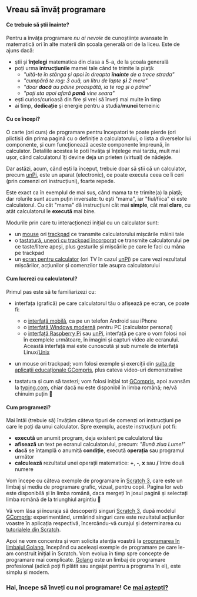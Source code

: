 ## Vreau să învăț programare

#### Ce trebuie să știi înainte?

Pentru a învăța programare _nu ai nevoie_ de cunoștiințe avansate în matematică ori în alte materii din școala generală ori de la liceu. Este de ajuns dacă:
- știi și **înțelegi** matematica din clasa a 5-a, de la școala generală
- poți urma **intrucțiunile** mamei tale când te trimite la piață:
  - _"uită-te în stânga și apoi în dreapta **înainte** de a trece strada"_
  - _"cumpără te rog: 3 ouă, un litru de lapte **și** 2 mere"_
  - _"doar **dacă** au pâine proaspătă, ia te rog și o pâine"_
  - _"poți sta apoi afară **pană** vine seara"_
- ești curios/curioasă din fire și vrei să înveți mai multe în timp
- ai timp, **dedicație** și energie pentru a studia/**munci** temeinic

#### Cu ce începi?

O carte (ori curs) de programare pentru începatori te poate pierde (ori plictisi) din prima pagină cu o definiție a calculatorului, o lista a diverselor lui componente, și cum funcționează aceste componente împreună, în calculator. Detaliile acestea le poti învăța și înțelege mai tarziu, mult mai ușor, când calculatorul îți devine deja un prieten (virtual) de nădejde.

Dar astăzi, acum, când ești la început, trebuie doar să știi că un calculator, precum [unPi](http://pc.unpi.ro/), este un aparat (electronic), ce poate executa ceea ce îi ceri (prin comenzi ori instrucțiuni), foarte repede.

Este exact ca în exemplul de mai sus, când mama ta te trimite(a) la piață; dar rolurile sunt acum puțin inversate: tu ești "mama", iar "fiul/fiica" ei este calculatorul. Cu cât "mama" dă instrucțiuni cât mai **simple**, cât mai **clare**, cu atât calculatorul le **execută** mai bine.

Modurile prin care tu interacționezi inițial cu un calculator sunt:
- un [mouse](https://www.amazon.de/AmazonBasics-USB-Maus-drei-Schaltflächen-schwarz/dp/B005EJH6RW/) ori [trackpad](https://start.unpi.ro/spec/pc/trackpad.jpg) ce transmite calculatorului mișcările mâinii tale
- o [tastatură, uneori cu trackpad încorporat](https://start.unpi.ro/spec/pc/tastatura.jpg) ce transmite calculatorului pe ce taste/litere apeși, plus gesturile și mișcările pe care le faci cu mâna pe trackpad
- un [ecran pentru calculator](https://www.amazon.de/BenQ-GW2270H-Monitor-VA-Panel-Reaktionszeit/dp/B0157V5VJG/) (ori TV în cazul [unPi](http://pc.unpi.ro/)) pe care vezi rezultatul mișcărilor, acțiunilor și comenzilor tale asupra calculatorului

#### Cum lucrezi cu calculatorul?

Primul pas este să te familiarizezi cu:

- interfața (grafică) pe care calculatorul tău o afișează pe ecran, ce poate fi:
  - o [interfață mobilă](http://xdesigns.net/wp-content/uploads/2016/03/Mobile-application-interface-design-PSD.jpg), ca pe un telefon Android sau iPhone
  - o [interfață Windows modernă](https://getintopc.com/wp-content/uploads/2016/10/Microsoft-Windows-10-1607-Oct-2016-x64-ISO-Setup-Free-Download.png) pentru PC (calculator personal)
  - o [interfață Raspberry Pi](https://www.raspberrypistarterkits.com/wp-content/uploads/2017/11/Using-the-Graphical-User-Interface.png) sau [unPi](http://pc.unpi.ro/), interfață pe care o vom folosi noi în exemplele următoare, în imagini și capturi video ale ecranului. Această interfață mai este cunoscută și sub numele de interfață Linux/[Unix](https://unix.unpi.ro/)

- un mouse ori trackpad; vom folosi exemple și exerciții din [suita de aplicații educaționale GCompris](https://gcompris.net/index-ro.html), plus cateva video-uri demonstrative

- tastatura și cum să tastezi; vom folosi inițial tot [GCompris](https://gcompris.net/index-ro.html), apoi avansăm la [typing.com](https://www.typing.com/student/lessons), chiar dacă nu este disponibil în limba română; ne/vă chinuim puțin 🤡

#### Cum programezi?

Mai întâi (trebuie să) învățăm câteva tipuri de comenzi ori instrucțiuni pe care le poți da unui calculator. Spre exemplu, aceste instrucțiuni pot fi:
- **execută** un anumit program, deja existent pe calculatorul tău
- **afisează** un text pe ecranul calculatorului, precum: _"Bună ziua Lume!"_
- **dacă** se întamplă o anumită **condiție**, execută **operația** sau programul următor
- **calculează** rezultatul unei operații matematice: **+**, **-**, **x** sau **/** între două numere

Vom începe cu câteva exemple de programare în [Scratch 3](https://scratch.mit.edu/about), care este un limbaj și mediu de programare grafic, vizual, pentru copii. Pagina lor web este disponibilă și în limba română, daca mergeți în josul paginii și selectați limba română de la triunghiul argintiu 🔽

Vă vom lăsa și încuraja să descoperiți singuri [Scratch 3](https://scratch.mit.edu/), după modelul [GCompris](https://gcompris.net/index-ro.html): experimentând, urmărind singuri care este rezultatul acțiunilor voastre în aplicația respectivă, încercându-vă curajul și determinarea cu [tutorialele din Scratch](https://scratch.mit.edu/projects/editor/?tutorial=getStarted).

Apoi ne vom concentra și vom solicita atenția voastră la [programarea în limbajul Golang](https://go.unpi.ro/), începând cu aceleași exemple de programare pe care le-am construit înițial în Scratch. Vom evolua în timp spre concepte de programare mai complicate. [Golang](https://go-tour-ro.appspot.com/) este un limbaj de programare profesional (adică poți fi plătit sau angajat pentru a programa în el), este simplu și modern.

### Hai, începe să înveți cu noi programare! Ce [mai aștepți?](https://start.unpi.ro/privat/)

<script src="https://cmp.osano.com/AzZcjgRoabf8stpc/0887f8c8-9c17-46e6-9dec-b215fb775c2b/osano.js"></script>

<script src="https://wchat.freshchat.com/js/widget.js"></script>

<script>
  window.fcWidget.init({
    token: "1dbeef16-76f2-47bc-bc8a-f848842e00d7",
    host: "https://wchat.freshchat.com"
  });
</script>
